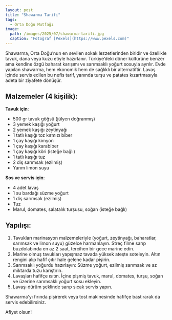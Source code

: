 ```yaml
---
layout: post
title: "Shawarma Tarifi"
tags:
  - Orta Doğu Mutfağı
image: 
  path: /images/2025/07/shawarma-tarifi.jpg
  caption: "Fotoğraf [Pexels](https://www.pexels.com)"
---
```


Shawarma, Orta Doğu’nun en sevilen sokak lezzetlerinden biridir ve özellikle tavuk, dana veya kuzu etiyle hazırlanır. Türkiye’deki döner kültürüne benzer ama kendine özgü baharat karışımı ve sarımsaklı yoğurt sosuyla ayrılır. Evde yapılan shawarma, hem ekonomik hem de sağlıklı bir alternatiftir. Lavaş içinde servis edilen bu nefis tarif, yanında turşu ve patates kızartmasıyla adeta bir ziyafete dönüşür.

## Malzemeler (4 kişilik):

**Tavuk için**:

- 500 gr tavuk göğsü (jülyen doğranmış)
- 3 yemek kaşığı yoğurt
- 2 yemek kaşığı zeytinyağı
- 1 tatlı kaşığı toz kırmızı biber
- 1 çay kaşığı kimyon
- 1 çay kaşığı karabiber
- 1 çay kaşığı köri (isteğe bağlı)
- 1 tatlı kaşığı tuz
- 2 diş sarımsak (ezilmiş)
- Yarım limon suyu

**Sos ve servis için**:

- 4 adet lavaş
- 1 su bardağı süzme yoğurt
- 1 diş sarımsak (ezilmiş)
- Tuz
- Marul, domates, salatalık turşusu, soğan (isteğe bağlı)

## Yapılışı:

1. Tavukları marinasyon malzemeleriyle (yoğurt, zeytinyağı, baharatlar, sarımsak ve limon suyu) güzelce harmanlayın. Streç filme sarıp buzdolabında en az 2 saat, tercihen bir gece marine edin.
2. Marine olmuş tavukları yapışmaz tavada yüksek ateşte soteleyin. Altın rengini alıp hafif çıtır hale gelene kadar pişirin.
3. Sarımsaklı yoğurdu hazırlayın: Süzme yoğurt, ezilmiş sarımsak ve az miktarda tuzu karıştırın.
4. Lavaşları hafifçe ısıtın. İçine pişmiş tavuk, marul, domates, turşu, soğan ve üzerine sarımsaklı yoğurt sosu ekleyin.
5. Lavaşı dürüm şeklinde sarıp sıcak servis yapın.

Shawarma'yı fırında pişirerek veya tost makinesinde hafifçe bastırarak da servis edebilirsiniz.

Afiyet olsun!